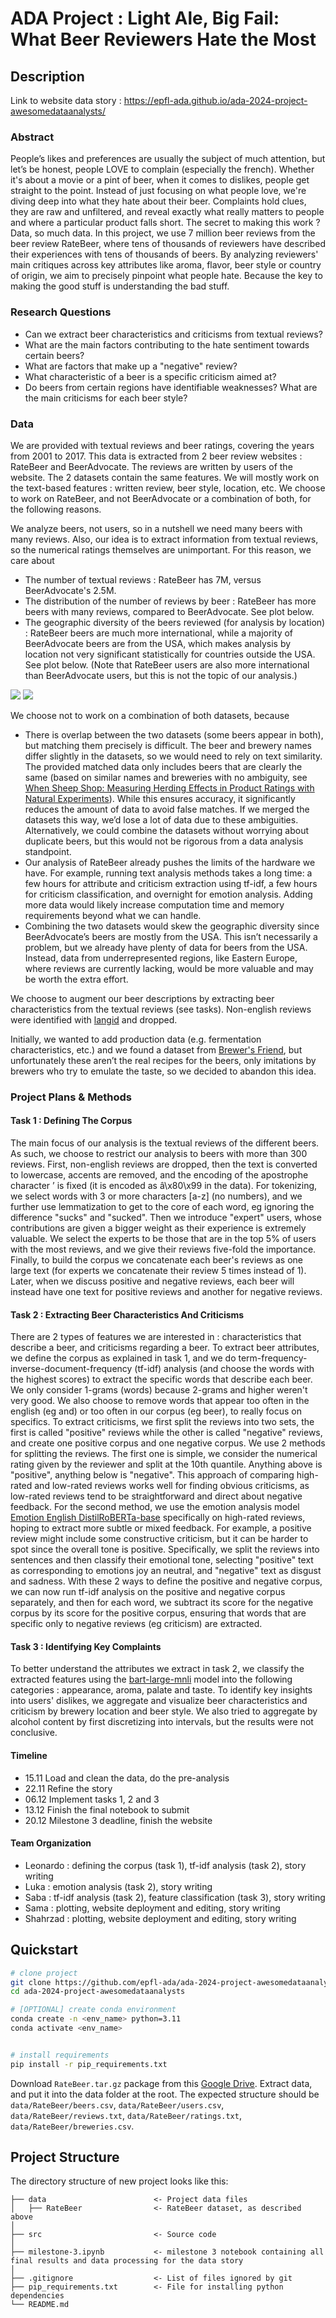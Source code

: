 # ADA Project : Light Ale, Big Fail: What Beer Reviewers Hate the Most

## Description

Link to website data story : https://epfl-ada.github.io/ada-2024-project-awesomedataanalysts/

### Abstract
People’s likes and preferences are usually the subject of much attention, but let’s be honest, people LOVE to complain (especially the french). Whether it's about a movie or a pint of beer, when it comes to dislikes, people get straight to the point. Instead of just focusing on what people love, we're diving deep into what they hate about their beer. Complaints hold clues, they are raw and unfiltered, and reveal exactly what really matters to people and where a particular product falls short.
The secret to making this work ? Data, so much data. In this project, we use 7 million beer reviews from the beer review RateBeer, where tens of thousands of reviewers have described their experiences with tens of thousands of beers. By analyzing reviewers' main critiques across key attributes like aroma, flavor, beer style or country of origin, we aim to precisely pinpoint what people hate. Because the key to making the good stuff is understanding the bad stuff.

### Research Questions
- Can we extract beer characteristics and criticisms from textual reviews?
- What are the main factors contributing to the hate sentiment towards certain beers?
- What are factors that make up a "negative" review?
- What characteristic of a beer is a specific criticism aimed at?
- Do beers from certain regions have identifiable weaknesses? What are the main criticisms for each beer style?

### Data

We are provided with textual reviews and beer ratings, covering the years from 2001 to 2017. This data is extracted from 2 beer review websites : RateBeer and BeerAdvocate. The reviews are written by users of the website. The 2 datasets contain the same features. We will mostly work on the text-based features : written review, beer style, location, etc. We choose to work on RateBeer, and not BeerAdvocate or a combination of both, for the following reasons.

We analyze beers, not users, so in a nutshell we need many beers with many reviews. Also, our idea is to extract information from textual reviews, so the numerical ratings themselves are unimportant. For this reason, we care about
- The number of textual reviews : RateBeer has 7M, versus BeerAdvocate's 2.5M.
- The distribution of the number of reviews by beer : RateBeer has more beers with many reviews, compared to BeerAdvocate. See plot below.
- The geographic diversity of the beers reviewed (for analysis by location) : RateBeer beers are much more international, while a majority of BeerAdvocate beers are from the USA, which makes analysis by location not very significant statistically for countries outside the USA. See plot below. (Note that RateBeer users are also more international than BeerAdvocate users, but this is not the topic of our analysis.)

![](images/total-reviews.png)
![](images/location.png)


We choose not to work on a combination of both datasets, because
- There is overlap between the two datasets (some beers appear in both), but matching them precisely is difficult. The beer and brewery names differ slightly in the datasets, so we would need to rely on text similarity. The provided matched data only includes beers that are clearly the same (based on similar names and breweries with no ambiguity, see [When Sheep Shop: Measuring Herding Effects in Product Ratings with Natural Experiments](https://dlab.epfl.ch/people/west/pub/Lederrey-West_WWW-18.pdf)). While this ensures accuracy, it significantly reduces the amount of data to avoid false matches. If we merged the datasets this way, we’d lose a lot of data due to these ambiguities. Alternatively, we could combine the datasets without worrying about duplicate beers, but this would not be rigorous from a data analysis standpoint.
- Our analysis of RateBeer already pushes the limits of the hardware we have. For example, running text analysis methods takes a long time: a few hours for attribute and criticism extraction using tf-idf, a few hours for criticism classification, and overnight for emotion analysis. Adding more data would likely increase computation time and memory requirements beyond what we can handle.
- Combining the two datasets would skew the geographic diversity since BeerAdvocate’s beers are mostly from the USA. This isn’t necessarily a problem, but we already have plenty of data for beers from the USA. Instead, data from underrepresented regions, like Eastern Europe, where reviews are currently lacking, would be more valuable and may be worth the extra effort.

We choose to augment our beer descriptions by extracting beer characteristics from the textual reviews (see tasks). Non-english reviews were identified with [langid](https://github.com/saffsd/langid.py) and dropped.

Initially, we wanted to add production data (e.g. fermentation characteristics, etc.) and we found a dataset from [Brewer's Friend](http://www.brewersfriend.com), but unfortunately these aren’t the real recipes for the beers, only imitations by brewers who try to emulate the taste, so we decided to abandon this idea.

### Project Plans & Methods

#### Task 1 : Defining The Corpus

The main focus of our analysis is the textual reviews of the different beers. As such, we choose to restrict our analysis to beers with more than 300 reviews.
First, non-english reviews are dropped, then the text is converted to lowercase, accents are removed, and the encoding of the apostrophe character ’ is fixed (it is encoded as â\x80\x99 in the data). For tokenizing, we select words with 3 or more characters [a-z] (no numbers), and we further use lemmatization to get to the core of each word, eg ignoring the difference "sucks" and "sucked".
Then we introduce "expert" users, whose contributions are given a bigger weight as their experience is extremely valuable. We select the experts to be those that are in the top 5% of users with the most reviews, and we give their reviews five-fold the importance.
Finally, to build the corpus we concatenate each beer's reviews as one large text (for experts we concatenate their review 5 times instead of 1). Later, when we discuss positive and negative reviews, each beer will instead have one text for positive reviews and another for negative reviews.

#### Task 2 : Extracting Beer Characteristics And Criticisms

There are 2 types of features we are interested in : characteristics that describe a beer, and criticisms regarding a beer. To extract beer attributes, we define the corpus as explained in task 1, and we do term-frequency-inverse-document-frequency (tf-idf) analysis (and choose the words with the highest scores) to extract the specific words that describe each beer. We only consider 1-grams (words) because 2-grams and higher weren't very good. We also choose to remove words that appear too often in the english (eg and) or too often in our corpus (eg beer), to really focus on specifics.
To extract criticisms, we first split the reviews into two sets, the first is called "positive" reviews while the other is called "negative" reviews, and create one positive corpus and one negative corpus. We use 2 methods for splitting the reviews. The first one is simple, we consider the numerical rating given by the reviewer and split at the 10th quantile. Anything above is "positive", anything below is "negative". This approach of comparing high-rated and low-rated reviews works well for finding obvious criticisms, as low-rated reviews tend to be straightforward and direct about negative feedback. For the second method, we use the emotion analysis model [Emotion English DistilRoBERTa-base](https://huggingface.co/j-hartmann/emotion-english-distilroberta-base) specifically on high-rated reviews, hoping to extract more subtle or mixed feedback. For example, a positive review might include some constructive criticism, but it can be harder to spot since the overall tone is positive. Specifically, we split the reviews into sentences and then classify their emotional tone, selecting "positive" text as corresponding to emotions joy an neutral, and "negative" text as disgust and sadness.
With these 2 ways to define the positive and negative corpus, we can now run tf-idf analysis on the positive and negative corpus separately, and then for each word, we subtract its score for the negative corpus by its score for the positive corpus, ensuring that words that are specific only to negative reviews (eg criticism) are extracted.

#### Task 3 : Identifying Key Complaints

To better understand the attributes we extract in task 2, we classify the extracted features using the [bart-large-mnli](https://huggingface.co/facebook/bart-large-mnli) model into the following categories : appearance, aroma, palate and taste.
To identify key insights into users' dislikes, we aggregate and visualize beer characteristics and criticism by brewery location and beer style. We also tried to aggregate by alcohol content by first discretizing into intervals, but the results were not conclusive.

#### Timeline
- 15.11 Load and clean the data, do the pre-analysis
- 22.11 Refine the story
- 06.12 Implement tasks 1, 2 and 3
- 13.12 Finish the final notebook to submit
- 20.12 Milestone 3 deadline, finish the website

#### Team Organization
- Leonardo : defining the corpus (task 1), tf-idf analysis (task 2), story writing 
- Luka : emotion analysis (task 2), story writing 
- Saba : tf-idf analysis (task 2), feature classification (task 3), story writing 
- Sama : plotting, website deployment and editing, story writing 
- Shahrzad : plotting, website deployment and editing, story writing 

## Quickstart

```bash
# clone project
git clone https://github.com/epfl-ada/ada-2024-project-awesomedataanalysts.git
cd ada-2024-project-awesomedataanalysts

# [OPTIONAL] create conda environment
conda create -n <env_name> python=3.11
conda activate <env_name>


# install requirements
pip install -r pip_requirements.txt
```

Download `RateBeer.tar.gz` package from this [Google Drive](https://drive.google.com/drive/folders/1Wz6D2FM25ydFw_-41I9uTwG9uNsN4TCF?usp=sharing).
Extract data, and put it into the data folder at the root. The expected structure should be `data/RateBeer/beers.csv`, `data/RateBeer/users.csv`, `data/RateBeer/reviews.txt`, `data/RateBeer/ratings.txt`, `data/RateBeer/breweries.csv`.



## Project Structure

The directory structure of new project looks like this:

```
├── data                        <- Project data files
│   ├── RateBeer                <- RateBeer dataset, as described above
│
├── src                         <- Source code
│
├── milestone-3.ipynb           <- milestone 3 notebook containing all final results and data processing for the data story
│
├── .gitignore                  <- List of files ignored by git
├── pip_requirements.txt        <- File for installing python dependencies
└── README.md
```
